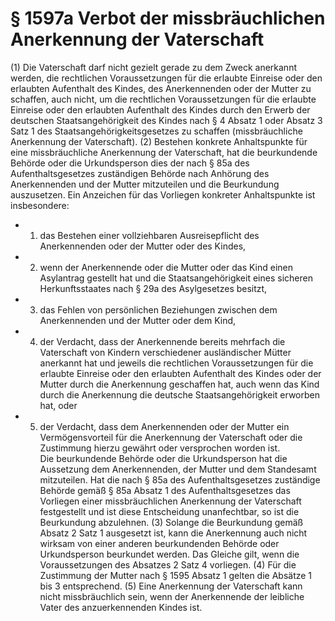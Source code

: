 # § 1597a Verbot der missbräuchlichen Anerkennung der Vaterschaft
(1) Die Vaterschaft darf nicht gezielt gerade zu dem Zweck anerkannt werden, die rechtlichen Voraussetzungen für die erlaubte Einreise oder den erlaubten Aufenthalt des Kindes, des Anerkennenden oder der Mutter zu schaffen, auch nicht, um die rechtlichen Voraussetzungen für die erlaubte Einreise oder den erlaubten Aufenthalt des Kindes durch den Erwerb der deutschen Staatsangehörigkeit des Kindes nach § 4 Absatz 1 oder Absatz 3 Satz 1 des Staatsangehörigkeitsgesetzes zu schaffen (missbräuchliche Anerkennung der Vaterschaft).
(2) Bestehen konkrete Anhaltspunkte für eine missbräuchliche Anerkennung der Vaterschaft, hat die beurkundende Behörde oder die Urkundsperson dies der nach § 85a des Aufenthaltsgesetzes zuständigen Behörde nach Anhörung des Anerkennenden und der Mutter mitzuteilen und die Beurkundung auszusetzen. Ein Anzeichen für das Vorliegen konkreter Anhaltspunkte ist insbesondere:
* 1. das Bestehen einer vollziehbaren Ausreisepflicht des Anerkennenden oder der Mutter oder des Kindes,
* 2. wenn der Anerkennende oder die Mutter oder das Kind einen Asylantrag gestellt hat und die Staatsangehörigkeit eines sicheren Herkunftsstaates nach § 29a des Asylgesetzes besitzt,
* 3. das Fehlen von persönlichen Beziehungen zwischen dem Anerkennenden und der Mutter oder dem Kind,
* 4. der Verdacht, dass der Anerkennende bereits mehrfach die Vaterschaft von Kindern verschiedener ausländischer Mütter anerkannt hat und jeweils die rechtlichen Voraussetzungen für die erlaubte Einreise oder den erlaubten Aufenthalt des Kindes oder der Mutter durch die Anerkennung geschaffen hat, auch wenn das Kind durch die Anerkennung die deutsche Staatsangehörigkeit erworben hat, oder
* 5. der Verdacht, dass dem Anerkennenden oder der Mutter ein Vermögensvorteil für die Anerkennung der Vaterschaft oder die Zustimmung hierzu gewährt oder versprochen worden ist.  
Die beurkundende Behörde oder die Urkundsperson hat die Aussetzung dem Anerkennenden, der Mutter und dem Standesamt mitzuteilen. Hat die nach § 85a des Aufenthaltsgesetzes zuständige Behörde gemäß § 85a Absatz 1 des Aufenthaltsgesetzes das Vorliegen einer missbräuchlichen Anerkennung der Vaterschaft festgestellt und ist diese Entscheidung unanfechtbar, so ist die Beurkundung abzulehnen.
(3) Solange die Beurkundung gemäß Absatz 2 Satz 1 ausgesetzt ist, kann die Anerkennung auch nicht wirksam von einer anderen beurkundenden Behörde oder Urkundsperson beurkundet werden. Das Gleiche gilt, wenn die Voraussetzungen des Absatzes 2 Satz 4 vorliegen.
(4) Für die Zustimmung der Mutter nach § 1595 Absatz 1 gelten die Absätze 1 bis 3 entsprechend.
(5) Eine Anerkennung der Vaterschaft kann nicht missbräuchlich sein, wenn der Anerkennende der leibliche Vater des anzuerkennenden Kindes ist.